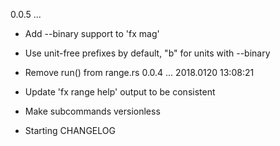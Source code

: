 0.0.5 ...

 * Add --binary support to 'fx mag'
 * Use unit-free prefixes by default, "b" for units with --binary
 * Remove run() from range.rs
0.0.4 ... 2018.0120 13:08:21

 * Update 'fx range help' output to be consistent
 * Make subcommands versionless
 * Starting CHANGELOG
